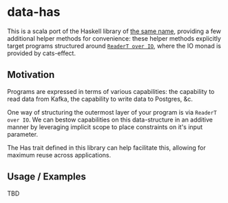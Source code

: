 # data-has

This is a scala port of the Haskell library of [the same name](https://hackage.haskell.org/package/data-has), providing a few additional helper methods for convenience: these helper methods explicitly target programs structured around [`ReaderT over IO`](https://www.fpcomplete.com/blog/2017/06/readert-design-pattern), where the IO monad is provided by cats-effect.

## Motivation

Programs are expressed in terms of various capabilities: the capability to read data from Kafka, the capability to write data to Postgres, &c.

One way of structuring the outermost layer of your program is via `ReaderT over IO`.  We can bestow capabilities on this data-structure in an additive manner by leveraging implicit scope to place constraints on it's input parameter. 

The Has trait defined in this library can help facilitate this, allowing for maximum reuse across applications.

## Usage / Examples

TBD